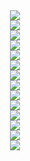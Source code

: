 <div align="center">
  <div>
    <img src="https://github.com/user-attachments/assets/606008c6-a5b4-4306-bd0b-9b97f65b9124">
  </div>
  <div>
    <img src="https://github.com/user-attachments/assets/8c2c9599-313b-4c06-9fa3-25cdd07ca508">
  </div>
  <div>
    <img src="https://github.com/user-attachments/assets/98e5656e-788f-425f-b9e7-7a9e6a631cd0">
  </div>
  <div>
    <img src="https://github.com/user-attachments/assets/b601e794-6a80-4817-89d2-d1d103f39ed9">
  </div>
  <div>
    <img src="https://github.com/user-attachments/assets/c1d2c3fa-38da-470e-b5a0-7498d984c053">
  </div>
  <div>
    <img src="https://github.com/user-attachments/assets/4e6043f1-ee1a-491f-8c02-48bb063b56d9">
  </div>
  <div>
    <img src="https://github.com/user-attachments/assets/ec0163f5-ad90-4a4a-82dd-a3dfe77785b1">
  </div>
  <div>
    <img src="https://github.com/user-attachments/assets/53d9137e-75a7-460b-9107-270cfa295cf4">
  </div>
  <div>
    <img src="https://github.com/user-attachments/assets/a60f98c1-ffca-455f-ab70-0144c9e614df">
  </div>
  <div>
    <img src="https://github.com/user-attachments/assets/d1e02ce1-8955-4dcc-b0b8-76d7713411df">
  </div>
  <div>
    <img src="https://github.com/user-attachments/assets/6895b881-957e-42db-8217-d1fd14bd6eb9">
  </div>
  <div>
    <img src="https://github.com/user-attachments/assets/32369644-3563-404d-b045-8b9b0320bf03">
  </div>
  <div>
    <img src="https://github.com/user-attachments/assets/9088de11-7e38-47e4-ab4e-038b84ed4e39">
  </div>
  <div>
    <img src="https://github.com/user-attachments/assets/d5bd1e5d-b999-4786-a1df-90e65dca35b2">
  </div>
</div>
